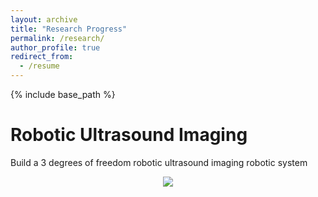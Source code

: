```yaml
---
layout: archive
title: "Research Progress"
permalink: /research/
author_profile: true
redirect_from:
  - /resume
---
```


{% include base_path %}

Robotic Ultrasound Imaging
======
Build a 3 degrees of freedom robotic ultrasound imaging robotic system
<center><img src="https://jinyihan1001.github.ui/jinyihan.github.io/images/scan-result1.gif" width = "" height = ""></center>
